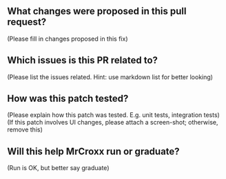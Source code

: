 ## What changes were proposed in this pull request?

(Please fill in changes proposed in this fix)

## Which issues is this PR related to?

(Please list the issues related. Hint: use markdown list for better looking)

## How was this patch tested?

(Please explain how this patch was tested. E.g. unit tests, integration tests)
(If this patch involves UI changes, please attach a screen-shot; otherwise, remove this)

## Will this help MrCroxx run or graduate?

(Run is OK, but better say graduate)
